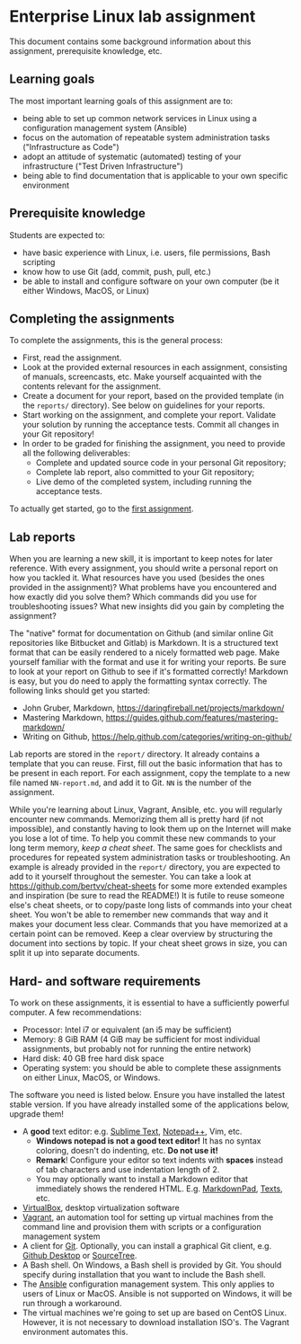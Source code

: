 # Enterprise Linux lab assignment

This document contains some background information about this assignment, prerequisite knowledge, etc.

## Learning goals

The most important learning goals of this assignment are to:

- being able to set up common network services in Linux using a configuration management system (Ansible)
- focus on the automation of repeatable system administration tasks ("Infrastructure as Code")
- adopt an attitude of systematic (automated) testing of your infrastructure ("Test Driven Infrastructure")
- being able to find documentation that is applicable to your own specific environment

## Prerequisite knowledge

Students are expected to:

- have basic experience with Linux, i.e. users, file permissions, Bash scripting
- know how to use Git (add, commit, push, pull, etc.)
- be able to install and configure software on your own computer (be it either Windows, MacOS, or Linux)

## Completing the assignments

To complete the assignments, this is the general process:

- First, read the assignment.
- Look at the provided external resources in each assignment, consisting of manuals, screencasts, etc. Make yourself acquainted with the contents relevant for the assignment.
- Create a document for your report, based on the provided template (in the `reports/` directory). See below on guidelines for your reports.
- Start working on the assignment, and complete your report. Validate your solution by running the acceptance tests. Commit all changes in your Git repository!
- In order to be graded for finishing the assignment, you need to provide all the following deliverables:
    - Complete and updated source code in your personal Git repository;
    - Complete lab report, also committed to your Git repository;
    - Live demo of the completed system, including running the acceptance tests.

To actually get started, go to the [first assignment](00-server-setup.md).

## Lab reports

When you are learning a new skill, it is important to keep notes for later reference. With every assignment, you should write a personal report on how you tackled it. What resources have you used (besides the ones provided in the assignment)? What problems have you encountered and how exactly did you solve them? Which commands did you use for troubleshooting issues? What new insights did you gain by completing the assignment?

The "native" format for documentation on Github (and similar online Git repositories like Bitbucket and Gitlab) is Markdown. It is a structured text format that can be easily rendered to a nicely formatted web page. Make yourself familiar with the format and use it for writing your reports. Be sure to look at your report on Github to see if it's formatted correctly! Markdown is easy, but you do need to apply the formatting syntax correctly. The following links should get you started:

- John Gruber, Markdown, <https://daringfireball.net/projects/markdown/>
- Mastering Markdown, <https://guides.github.com/features/mastering-markdown/>
- Writing on Github, <https://help.github.com/categories/writing-on-github/>

Lab reports are stored in the `report/` directory. It already contains a template that you can reuse. First, fill out the basic information that has to be present in each report. For each assignment, copy the template to a new file named `NN-report.md`, and add it to Git. `NN` is the number of the assignment.

While you're learning about Linux, Vagrant, Ansible, etc. you will regularly encounter new commands. Memorizing them all is pretty hard (if not impossible), and constantly having to look them up on the Internet will make you lose a lot of time. To help you commit these new commands to your long term memory, *keep a cheat sheet*. The same goes for checklists and procedures for repeated system administration tasks or troubleshooting. An example is already provided in the `report/` directory, you are expected to add to it yourself throughout the semester. You can take a look at <https://github.com/bertvv/cheat-sheets> for some more extended examples and inspiration (be sure to read the README!) It is futile to reuse someone else's cheat sheets, or to copy/paste long lists of commands into your cheat sheet. You won't be able to remember new commands that way and it makes your document less clear. Commands that you have memorized at a certain point can be removed. Keep a clear overview by structuring the document into sections by topic. If your cheat sheet grows in size, you can split it up into separate documents.

## Hard- and software requirements

To work on these assignments, it is essential to have a sufficiently powerful computer. A few recommendations:

- Processor: Intel i7 or equivalent (an i5 may be sufficient)
- Memory: 8 GiB RAM (4 GiB may be sufficient for most individual assignments, but probably not for running the entire network)
- Hard disk: 40 GB free hard disk space
- Operating system: you should be able to complete these assignments on either Linux, MacOS, or Windows.

The software you need is listed below. Ensure you have installed the latest stable version. If you have already installed some of the applications below, upgrade them!

- A **good** text editor: e.g. [Sublime Text](https://www.sublimetext.com/ ), [Notepad++](https://notepad-plus-plus.org/ ), Vim, etc.
    - **Windows notepad is not a good text editor!** It has no syntax coloring, doesn't do indenting, etc. **Do not use it!**
    - **Remark**! Configure your editor so text indents with **spaces** instead of tab characters and use indentation length of 2.
    - You may optionally want to install a Markdown editor that immediately shows the rendered HTML. E.g. [MarkdownPad](http://markdownpad.com/ ), [Texts](http://www.texts.io/ ), etc.
- [VirtualBox](https://virtualbox.org/ ), desktop virtualization software
- [Vagrant](http://vagrantup.com/ ), an automation tool for setting up virtual machines from the command line and provision them with scripts or a configuration management system
- A client for [Git](https://git-scm.com/downloads ). Optionally, you can install a graphical Git client, e.g. [Github Desktop](https://desktop.github.com/ ) or [SourceTree](https://www.sourcetreeapp.com/ ).
- A Bash shell. On Windows, a Bash shell is provided by Git. You should specify during installation that you want to include the Bash shell.
- The [Ansible](https://docs.ansible.com/ansible/intro_installation.html ) configuration management system. This only applies to users of Linux or MacOS. Ansible is not supported on Windows, it will be run through a workaround.
- The virtual machines we're going to set up are based on CentOS Linux. However, it is not necessary to download installation ISO's. The Vagrant environment automates this.
